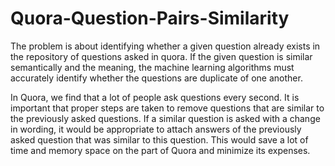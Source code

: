 # Quora-Question-Pairs-Similarity
The problem is about identifying whether a given question already exists in the repository of questions asked in quora. If the given question is similar semantically and the meaning, the machine learning algorithms must accurately identify whether the questions are duplicate of one another. 

In Quora, we find that a lot of people ask questions every second. It is important that proper steps are taken to remove questions that are similar to the previously asked questions. If a similar question is asked with a change in wording, it would be appropriate to attach answers of the previously asked question that was similar to this question. This would save a lot of time and memory space on the part of Quora and minimize its expenses. 
